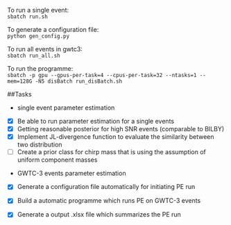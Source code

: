 To run a single event: <br />
`sbatch run.sh`
<br />

To generate a configuration file: <br />
`python gen_config.py`
<br />

To run all events in gwtc3: <br />
`sbatch run_all.sh`
<br />

To run the programme: <br />
`sbatch -p gpu --gpus-per-task=4 --cpus-per-task=32 --ntasks=1 --mem=128G -N5 disBatch run_disBatch.sh` <br />


##Tasks
* single event parameter estimation
- [x] Be able to run parameter estimation for a single events
- [x] Getting reasonable posterior for high SNR events (comparable to BILBY)
- [x] Implement JL-divergence function to evaluate the similarity between two distribution
- [ ] Create a prior class for chirp mass that is using the assumption of uniform component masses

* GWTC-3 events parameter estimation
- [x] Generate a configuration file automatically for initiating PE run
- [x] Build a automatic programme which runs PE on GWTC-3 events
- [x] Generate a output .xlsx file which summarizes the PE run


